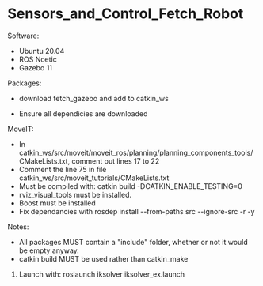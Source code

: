 # Sensors_and_Control_Fetch_Robot

Software:

- Ubuntu 20.04
- ROS Noetic
- Gazebo 11

Packages:

- download fetch_gazebo and add to catkin_ws

- Ensure all dependicies are downloaded

MoveIT:
- In catkin_ws/src/moveit/moveit_ros/planning/planning_components_tools/CMakeLists.txt, comment out lines 17 to 22
- Comment the line 75 in file catkin_ws/src/moveit_tutorials/CMakeLists.txt
- Must be compiled with: catkin build -DCATKIN_ENABLE_TESTING=0
- rviz_visual_tools must be installed.
- Boost must be installed
- Fix dependancies with rosdep install --from-paths src --ignore-src -r -y

Notes:
- All packages MUST contain a "include" folder, whether or not it would be empty anyway.
- catkin build MUST be used rather than catkin_make

1. Launch with: roslaunch iksolver iksolver_ex.launch
